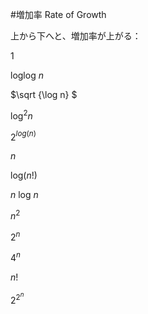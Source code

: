 #増加率 Rate of Growth

上から下へと、増加率が上がる：

1

loglog $n$

$\sqrt {\log n} $

log$^{2}n$

2$^{log(n)}$

$n$

log($n$!)

$n$ log $n$

$n^{2}$

$2^{n}$

$4^{n}$

$n$!

$2^{2^{n}}$
